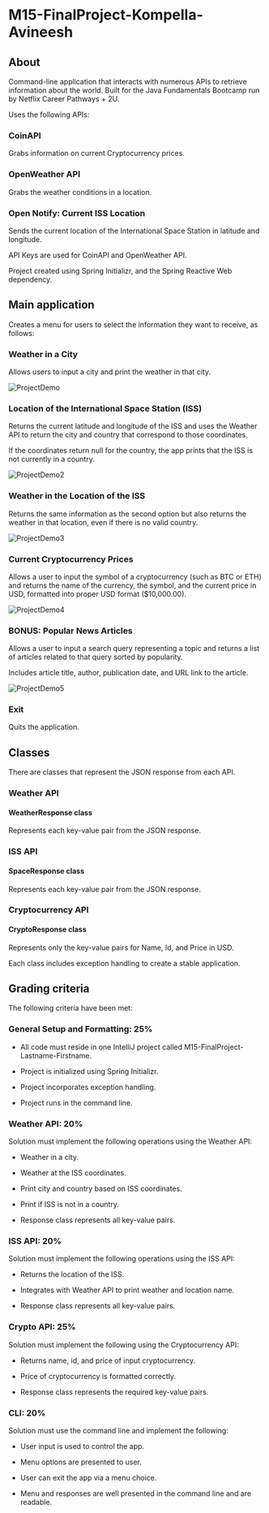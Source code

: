 # M15-FinalProject-Kompella-Avineesh

## About
Command-line application that interacts with numerous APIs to retrieve information about the world. Built for the Java Fundamentals Bootcamp run by Netflix Career Pathways + 2U.

Uses the following APIs:

### CoinAPI 
Grabs information on current Cryptocurrency prices.

### OpenWeather API 
Grabs the weather conditions in a location.

### Open Notify: Current ISS Location 
Sends the current location of the International Space Station in latitude and longitude.

API Keys are used for CoinAPI and OpenWeather API.

Project created using Spring Initializr, and the Spring Reactive Web dependency.

## Main application

Creates a menu for users to select the information they want to receive, as follows:

### Weather in a City

Allows users to input a city and print the weather in that city.

![ProjectDemo](https://user-images.githubusercontent.com/22825635/173209884-8a138206-c714-4718-9e3c-63e8de909e95.gif)

### Location of the International Space Station (ISS)

Returns the current latitude and longitude of the ISS and uses the Weather API to return the city and country that correspond to those coordinates.

If the coordinates return null for the country, the app prints that the ISS is not currently in a country.

![ProjectDemo2](https://user-images.githubusercontent.com/22825635/173210062-f45e9ec0-f57f-4cee-b43a-a067b2e544b7.gif)

### Weather in the Location of the ISS

Returns the same information as the second option but also returns the weather in that location, even if there is no valid country.

![ProjectDemo3](https://user-images.githubusercontent.com/22825635/173210069-57099f31-025b-49be-bf99-aab9da5a6104.gif)

### Current Cryptocurrency Prices

Allows a user to input the symbol of a cryptocurrency (such as BTC or ETH) and returns the name of the currency, the symbol, and the current price in USD, formatted into proper USD format ($10,000.00).

![ProjectDemo4](https://user-images.githubusercontent.com/22825635/173210073-0e309603-0317-4b1e-aec3-4bf3560bea5a.gif)

### BONUS: Popular News Articles

Allows a user to input a search query representing a topic and returns a list of articles related to that query sorted by popularity. 

Includes article title, author, publication date, and URL link to the article.

![ProjectDemo5](https://user-images.githubusercontent.com/22825635/173210092-e66fd2fa-aa7c-452f-b363-815154863328.gif)

### Exit

Quits the application.

## Classes
There are classes that represent the JSON response from each API.

### Weather API

#### WeatherResponse class 
Represents each key-value pair from the JSON response.

### ISS API

#### SpaceResponse class 
Represents each key-value pair from the JSON response.

### Cryptocurrency API

#### CryptoResponse class 
Represents only the key-value pairs for Name, Id, and Price in USD.

Each class includes exception handling to create a stable application.

## Grading criteria
The following criteria have been met:

### General Setup and Formatting: 25%
- All code must reside in one IntelliJ project called M15-FinalProject-Lastname-Firstname.

- Project is initialized using Spring Initializr.

- Project incorporates exception handling.

- Project runs in the command line.

### Weather API: 20%
Solution must implement the following operations using the Weather API:

- Weather in a city.

- Weather at the ISS coordinates.

- Print city and country based on ISS coordinates.

- Print if ISS is not in a country.

- Response class represents all key-value pairs.

### ISS API: 20%
Solution must implement the following operations using the ISS API:

- Returns the location of the ISS.

- Integrates with Weather API to print weather and location name.

- Response class represents all key-value pairs.

### Crypto API: 25%
Solution must implement the following using the Cryptocurrency API:

- Returns name, id, and price of input cryptocurrency.

- Price of cryptocurrency is formatted correctly.

- Response class represents the required key-value pairs.

### CLI: 20%
Solution must use the command line and implement the following:

- User input is used to control the app.

- Menu options are presented to user.

- User can exit the app via a menu choice.

- Menu and responses are well presented in the command line and are readable.
